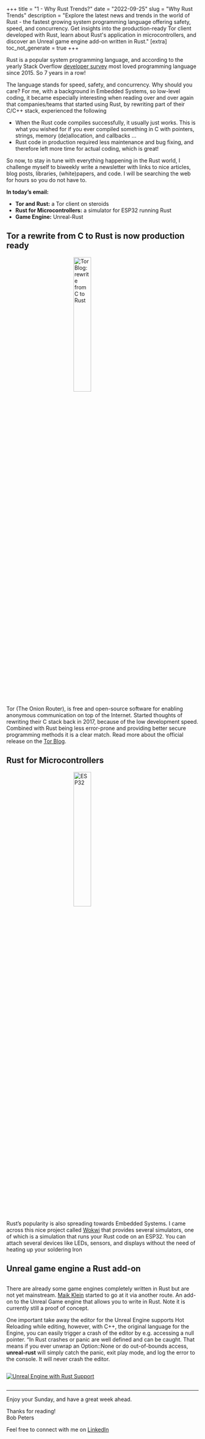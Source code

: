+++
title = "1 - Why Rust Trends?"
date = "2022-09-25"
slug = "Why Rust Trends"
description = "Explore the latest news and trends in the world of Rust - the fastest growing system programming language offering safety, speed, and concurrency. Get insights into the production-ready Tor client developed with Rust, learn about Rust's application in microcontrollers, and discover an Unreal game engine add-on written in Rust."
[extra]
toc_not_generate = true
+++

Rust is a popular system programming language, and according to the yearly Stack Overflow <a href="https://survey.stackoverflow.co/2022/#section-most-loved-dreaded-and-wanted-programming-scripting-and-markup-languages" target="_blank">developer survey</a> most loved programming language since 2015. So 7 years in a row!

The language stands for speed, safety, and concurrency. Why should you care? For me, with a background in Embedded Systems, so low-level coding, it became especially interesting when reading over and over again that companies/teams that started using Rust, by rewriting part of their C/C++ stack, experienced the following

- When the Rust code compiles successfully, it usually just works. This is what you wished for if you ever compiled something in C with pointers, strings, memory (de)allocation, and callbacks …
- Rust code in production required less maintenance and bug fixing, and therefore left more time for actual coding, which is great!

So now, to stay in tune with everything happening in the Rust world, I challenge myself to biweekly write a newsletter with links to nice articles, blog posts, libraries, (white)papers, and code. I will be searching the web for hours so you do not have to.

__In today’s email:__

- __Tor and Rust:__ a Tor client on steroids
- __Rust for Microcontrollers:__ a simulator for ESP32 running Rust
- __Game Engine:__ Unreal-Rust

## Tor a rewrite from C to Rust is now production ready
<a href="https://blog.torproject.org/arti_100_released/" target="_blank"><img src="../1/logo_tor.webp" alt="Tor Blog: rewrite from C to Rust" style="display: block; margin-left: auto; margin-right: auto; width: 30%"></a>
Tor (The Onion Router), is free and open-source software for enabling anonymous communication on top of the Internet. Started thoughts of rewriting their C stack back in 2017, because of the low development speed. Combined with Rust being less error-prone and providing better secure programming methods it is a clear match. Read more about the official release on the <a href="https://blog.torproject.org/arti_100_released/" target="_blank">Tor Blog</a>.

## Rust for Microcontrollers
<a href="https://wokwi.com/projects/new/rust-esp32" target="_blank"><img src="../1/ESP32.webp" alt="ESP32" style="display: block; margin-left: auto; margin-right: auto; width: 30%"></a>
Rust’s popularity is also spreading towards Embedded Systems. I came across this nice project called <a href="https://wokwi.com/projects/new/rust-esp32" target="_blank">Wokwi</a> that provides several simulators, one of which is a simulation that runs your Rust code on an ESP32. You can attach several devices like LEDs, sensors, and displays without the need of heating up your soldering Iron

## Unreal game engine a Rust add-on
<div class="row">
  <div class="column">
    <p>There are already some game engines completely written in Rust but are not yet mainstream. <a href="https://maikklein.github.io/unreal-rust-1/" target="_blank">Maik Klein</a> started to go at it via another route. An add-on to the Unreal Game engine that allows you to write in Rust. Note it is currently still a proof of concept.

One important take away the editor for the Unreal Engine supports Hot Reloading while editing, however, with C++, the original language for the Engine, you can easily trigger a crash of the editor by e.g. accessing a null pointer. “In Rust crashes or panic are well defined and can be caught. That means if you ever unwrap an Option::None or do out-of-bounds access, __unreal-rust__ will simply catch the panic, exit play mode, and log the error to the console. It will never crash the editor.</p>
  </div>
  <div class="column">
    <p>
    <a href="https://maikklein.github.io/unreal-rust-1/" target="_blank"><img src="../1/unreal-rust.webp" alt="Unreal Engine with Rust Support" style="display: block; margin-left: auto; margin-right: auto;"></a>
    </p>
  </div>
</div>

___
Enjoy your Sunday, and have a great week ahead.

Thanks for reading!<br>
Bob Peters

Feel free to connect with me on <a href="https://www.linkedin.com/in/bjhpeters/" target="_blank">LinkedIn</a>

